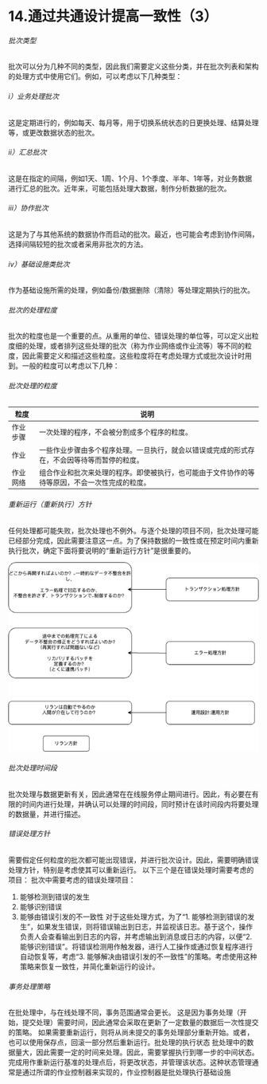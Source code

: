 # 14.通过共通设计提高一致性（3）

###### 批次类型 

批次可以分为几种不同的类型，因此我们需要定义这些分类，并在批次列表和架构的处理方式中使用它们。例如，可以考虑以下几种类型：

######  i）业务处理批次 

这是定期进行的，例如每天、每月等，用于切换系统状态的日更换处理、结算处理等，或更改数据状态的批次。

###### ii）汇总批次 

这是在指定的间隔，例如1天、1周、1个月、1个季度、半年、1年等，对业务数据进行汇总的批次。近年来，可能包括处理大数据，制作分析数据的批次。

###### ⅲ）协作批次 

这是为了与其他系统的数据协作而启动的批次。最近，也可能会考虑到协作间隔，选择间隔较短的批次或者采用非批次的方法。 

###### iv）基础设施类批次 

作为基础设施所需的处理，例如备份/数据删除（清除）等处理定期执行的批次。



###### 批次的处理粒度 

批次的粒度也是一个重要的点。从重用的单位、错误处理的单位等，可以定义出粒度细的处理，或者排列这些处理的批次（称为作业网络或作业流等）等不同的粒度，因此需要定义和描述这些粒度。这些粒度将在考虑处理方式或批次设计时用到。一般的粒度可以考虑以下几种：

###### 批次处理的粒度

| 粒度     | 说明                                                         |
| -------- | ------------------------------------------------------------ |
| 作业步骤 | 一次处理的程序，不会被分割成多个程序的粒度。                 |
| 作业     | 一些作业步骤由多个程序处理。一旦执行，就会以错误或完成的形式存在，不会因等待等而暂停的粒度。 |
| 作业网络 | 组合作业和批次来处理的程序。即使被执行，也可能由于文件协作的等待等原因，不会一次性完成的粒度。 |



###### 重新运行（重新执行）方针 

任何处理都可能失败，批次处理也不例外。与逐个处理的项目不同，批次处理可能已经部分完成，因此需要注意这一点。为了保持数据的一致性或在预定时间内重新执行批次，确定下面将要说明的“重新运行方针”是很重要的。

![重新运行（重新执行）方针 ](https://github.com/RNCloudService/higher-process/blob/main/%E4%B8%8A%E6%B5%81%E5%B7%A5%E7%A8%8B%E8%AE%BE%E8%AE%A12/picture/27.jpg)



###### 批次处理时间段 

批次处理与数据更新有关，因此通常在在线服务停止期间进行。因此，有必要在有限的时间内进行处理，并确认可以处理的时间段，同时预计在该时间段内将要处理的数据量，并进行描述。

###### 错误处理方针 

需要假定任何粒度的批次都可能出现错误，并进行批次设计。因此，需要明确错误处理方针，特别是考虑使其可以重新运行。 以下三个是在错误处理时需要考虑的项目： 批次中需要考虑的错误处理项目：

1. 能够检测到错误的发生
2. 能够识别错误
3. 能够由错误引发的不一致性 对于这些处理方式，为了“1. 能够检测到错误的发生”，如果发生错误，则将错误输出到日志，并监视该日志。基于这个，操作负责人会查看输出到日志的内容，并考虑输出到消息或日志的内容，以便“2. 能够识别错误”。将错误检测用作触发器，进行人工操作或通过恢复程序进行自动恢复等，考虑“3. 能够解决由错误引发的不一致性”的策略。考虑使用这种策略来恢复一致性，并简化重新运行的设计。

###### 事务处理策略 

在批处理中，与在线处理不同，事务范围通常会更长。 这是因为事务处理（开始，提交处理）需要时间，因此通常会采取在更新了一定数量的数据后一次性提交的策略。 如果需要重新运行，则将从尚未提交的事务处理部分重新开始。或者，也可以使用保存点，回滚一部分然后重新运行。批处理的执行状态 批处理中的数据量大，因此需要一定的时间来处理。因此，需要掌握执行到哪一步的中间状态。 完成用作重新运行基准的处理点后，将更改状态，并管理该状态。这种状态管理通常是通过所谓的作业控制器来实现的，作业控制器是批处理执行基础设施


